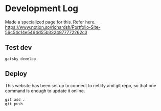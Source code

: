 # Development Log
Made a specialized page for this. Refer here.
https://www.notion.so/richardsh/Portfolio-Site-56c54c14e5464d55b3324877772262c3

## Test dev

```
gatsby develop
```

## Deploy

This website has been set up to connect to netlify and git repo, so that one command is enough to update it online.
```
git add .
git push
```